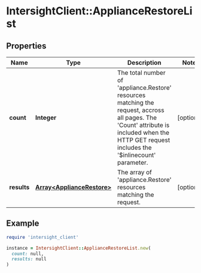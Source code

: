 # IntersightClient::ApplianceRestoreList

## Properties

| Name | Type | Description | Notes |
| ---- | ---- | ----------- | ----- |
| **count** | **Integer** | The total number of &#39;appliance.Restore&#39; resources matching the request, accross all pages. The &#39;Count&#39; attribute is included when the HTTP GET request includes the &#39;$inlinecount&#39; parameter. | [optional] |
| **results** | [**Array&lt;ApplianceRestore&gt;**](ApplianceRestore.md) | The array of &#39;appliance.Restore&#39; resources matching the request. | [optional] |

## Example

```ruby
require 'intersight_client'

instance = IntersightClient::ApplianceRestoreList.new(
  count: null,
  results: null
)
```

